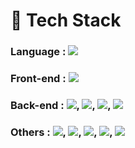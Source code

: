 # 📌 Tech Stack
### Language : <img src="https://img.shields.io/badge/JavaScript-F7DF1E?style=flat-square&logo=javascript&logoColor=black"/></a><br>
### Front-end : <img src="https://img.shields.io/badge/React-61DAFB?style=flat-square&logo=React&logoColor=black"/></a><!-- , <img src="https://img.shields.io/badge/Redux-593D88?style=flat-square&logo=redux&logoColor=white"/></a> --><br>
### Back-end : <img src="https://img.shields.io/badge/Node.js-339933?style=flat-square&logo=Node.js&logoColor=white"/></a>, <img src="https://img.shields.io/badge/Express-000000?style=flat-square&logo=Express&logoColor=white"/></a>, <img src="https://img.shields.io/badge/MySQL-4479A1?style=flat-square&logo=MySQL&logoColor=white"/></a>, <img src="https://img.shields.io/badge/Sequelize-2479BD?style=flat-square&logo=redux&logoColor=white"/></a><br>
### Others : <img src="https://img.shields.io/badge/Amazon AWS S3-DB5041?style=flat-square&logo=Amazon AWS&logoColor=white"/></a>, <img src="https://img.shields.io/badge/Amazon AWS EC2-EC8233?style=flat-square&logo=Amazon AWS&logoColor=white"/></a>, <img src="https://img.shields.io/badge/Amazon AWS RDS-528FC9?style=flat-square&logo=Amazon AWS&logoColor=white"/></a>, <img src="https://img.shields.io/badge/Amazon AWS CloudFront-ED8135?style=flat-square&logo=Amazon AWS&logoColor=white"/></a>, <img src="https://img.shields.io/badge/Amazon AWS Route 53-ED8135?style=flat-square&logo=Amazon AWS&logoColor=white"/></a><br>

<!--
----

#### Currently interested in TypeScript
-->

<!--
**eensungkim/eensungkim** is a ✨ _special_ ✨ repository because its `README.md` (this file) appears on your GitHub profile.

Here are some ideas to get you started:

- 🔭 I’m currently working on ...
- 🌱 I’m currently learning ...
- 👯 I’m looking to collaborate on ...
- 🤔 I’m looking for help with ...
- 💬 Ask me about ...
- 📫 How to reach me: ...
- 😄 Pronouns: ...
- ⚡ Fun fact: ...
-->
